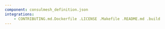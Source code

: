 ```yaml
---
component: consulmesh_definition.json
integrations:
    - CONTRIBUTING.md.Dockerfile .LICENSE .Makefile .README.md .build .consul .consulmesh_definition.json.md .go.mod .go.sum .helpers .internal .main.go .output .templates .tests
---
```

